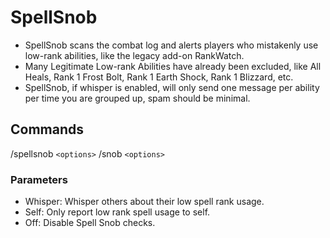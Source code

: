 # SpellSnob

* SpellSnob scans the combat log and alerts players who mistakenly use low-rank abilities, like the legacy add-on RankWatch.
* Many Legitimate Low-rank Abilities have already been excluded, like All Heals, Rank 1 Frost Bolt, Rank 1 Earth Shock, Rank 1 Blizzard, etc.
* SpellSnob, if whisper is enabled, will only send one message per ability per time you are grouped up, spam should be minimal.

## Commands

/spellsnob `<options>`
/snob `<options>`

### Parameters

* Whisper: Whisper others about their low spell rank usage.
* Self: Only report low rank spell usage to self.
* Off: Disable Spell Snob checks.
